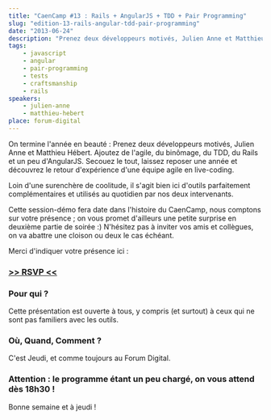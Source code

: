 ```yaml
---
title: "CaenCamp #13 : Rails + AngularJS + TDD + Pair Programming"
slug: "edition-13-rails-angular-tdd-pair-programming"
date: "2013-06-24"
description: "Prenez deux développeurs motivés, Julien Anne et Matthieu Hébert. Ajoutez de l'agile, du binômage, du TDD, du Rails et un peu d'AngularJS. Secouez le tout, laissez reposer une année et découvrez le retour d'expérience d'une équipe agile en live-coding."
tags:
    - javascript
    - angular
    - pair-programming
    - tests
    - craftsmanship
    - rails
speakers:
    - julien-anne
    - matthieu-hebert
place: forum-digital
---
```


On termine l'année en beauté : Prenez deux développeurs motivés, Julien Anne et Matthieu Hébert.
Ajoutez de l'agile, du binômage, du TDD, du Rails et un peu d'AngularJS. Secouez le tout, laissez
reposer une année et découvrez le retour d'expérience d'une équipe agile en live-coding.

Loin d'une surenchère de coolitude, il s'agit bien ici d'outils parfaitement complémentaires et
utilisés au quotidien par nos deux intervenants.

Cette session-démo fera date dans l'histoire du CaenCamp, nous comptons sur votre présence ; on vous
promet d'ailleurs une petite surprise en deuxième partie de soirée :) N'hésitez pas à inviter vos
amis et collègues, on va abattre une cloison ou deux le cas échéant.

Merci d'indiquer votre présence ici :

### [>> RSVP <<](https://docs.google.com/forms/d/1tvKL-H9H5IH6E87gJTdmlDDOW6M5Ut6FsrBdSIXa9q0/viewform)

### Pour qui ?

Cette présentation est ouverte à tous, y compris (et surtout) à ceux qui ne sont pas familiers avec
les outils.

### Où, Quand, Comment ?

C'est Jeudi, et comme toujours au Forum Digital.

### Attention : le programme étant un peu chargé, on vous attend dès 18h30 !

Bonne semaine et à jeudi !
